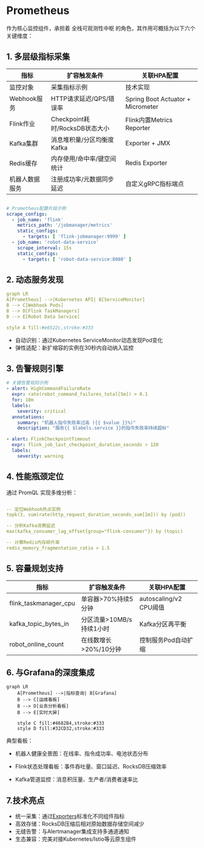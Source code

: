# Prometheus

作为核心监控组件，承担着 全栈可观测性中枢 的角色，其作用可概括为以下六个关键维度：

## 1. 多层级指标采集

| 指标        | 扩容触发条件                   | 关联HPA配置                           |
   |-----------|--------------------------|-----------------------------------|
| 监控对象      | 采集指标示例                   | 技术实现                              |
| Webhook服务 | HTTP请求延迟/QPS/错误率         | Spring Boot Actuator + Micrometer |
| Flink作业   | Checkpoint耗时/RocksDB状态大小 | Flink内置Metrics Reporter           |
| Kafka集群   | 消息堆积量/分区均衡度 Kafka        | Exporter + JMX                    |
| Redis缓存   | 内存使用/命中率/键空间统计           | Redis Exporter                    |
| 机器人数据服务   | 注册成功率/元数据同步延迟            | 自定义gRPC指标端点                       |

```yaml

# Prometheus配置片段示例
scrape_configs:
  - job_name: 'flink'
    metrics_path: '/jobmanager/metrics'
    static_configs:
      - targets: [ 'flink-jobmanager:9999' ]
  - job_name: 'robot-data-service'
    scrape_interval: 15s
    static_configs:
      - targets: [ 'robot-data-service:8080' ]
```

## 2. 动态服务发现

```yaml
graph LR
A[Prometheus] -->|Kubernetes API| B[ServiceMonitor]
B --> C[Webhook Pods]
B --> D[Flink TaskManagers]
B --> E[Robot Data Service]

style A fill:#e6522c,stroke:#333

```

- 自动识别：通过Kubernetes ServiceMonitor动态发现Pod变化
- 弹性适配：新扩缩容的实例在30秒内自动纳入监控

## 3. 告警规则引擎

```yaml
# 关键告警规则示例
- alert: HighCommandFailureRate
  expr: rate(robot_command_failures_total[5m]) > 0.1
  for: 10m
  labels:
    severity: critical
  annotations:
    summary: "机器人指令失败率过高 ({{ $value }}%)"
    description: "服务{{ $labels.service }}的指令失败率持续超标"

- alert: FlinkCheckpointTimeout
  expr: flink_job_last_checkpoint_duration_seconds > 120
  labels:
    severity: warning
```

## 4. 性能瓶颈定位

通过 PromQL 实现多维分析：

```yaml

-- 定位Webhook热点实例
topk(3, sum(rate(http_request_duration_seconds_sum[1m])) by (pod))

-- 分析Kafka消费延迟
max(kafka_consumer_lag_offset{group="flink-consumer"}) by (topic)

-- 计算Redis内存碎片率
redis_memory_fragmentation_ratio > 1.5
```

## 5. 容量规划支持

| 指标                     | 扩容触发条件            | 关联HPA配置              | 
|------------------------|-------------------|----------------------|
| flink_taskmanager_cpu	 | 单容器>70%持续5分钟	     | autoscaling/v2 CPU阈值 |
| kafka_topic_bytes_in   | 	分区流量>10MB/s持续1小时 | 	Kafka分区再平衡          |
| robot_online_count	    | 在线数增长>20%/10分钟	   | 控制服务Pod自动扩缩          |

## 6. 与Grafana的深度集成

```mermaid
graph LR
    A[Prometheus] -->|指标查询| B[Grafana]
    B --> C[运维看板]
    B --> D[业务分析看板]
    B --> E[实时大屏]
    
    style C fill:#4682B4,stroke:#333
    style D fill:#32CD32,stroke:#333
```

典型看板：

- 机器人健康全景图：在线率、指令成功率、电池状态分布

- Flink状态处理看板：事件吞吐量、窗口延迟、RocksDB压缩效率

- Kafka管道监控：消息积压量、生产者/消费者速率比

## 7.技术亮点  
- 统一采集：通过[Exporters](https://prometheus.io/docs/instrumenting/exporters/)标准化不同组件指标     
- 高效存储：RocksDB压缩后相对原始数据存储空间减少  
- 无缝告警：与Alertmanager集成支持多通道通知  
- 生态兼容：完美对接Kubernetes/Istio等云原生组件 